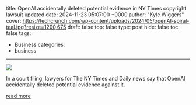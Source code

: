 title: OpenAI accidentally deleted potential evidence in NY Times copyright lawsuit updated
date: 2024-11-23 05:07:00 +0000
author: "Kyle Wiggers"
cover: https://techcrunch.com/wp-content/uploads/2024/05/openAI-spiral-teal.jpg?resize=1200,675
draft: false
top: false
type: post
hide: false
toc: false
tags:
  - Business
categories:
  - business
---

![](https://techcrunch.com/wp-content/uploads/2024/05/openAI-spiral-teal.jpg?resize=1200,675)

In a court filing, lawyers for The NY Times and Daily news say that OpenAI accidentally deleted potential evidence against it.

[read more](https://techcrunch.com/2024/11/22/openai-accidentally-deleted-potential-evidence-in-ny-times-copyright-lawsuit/)
